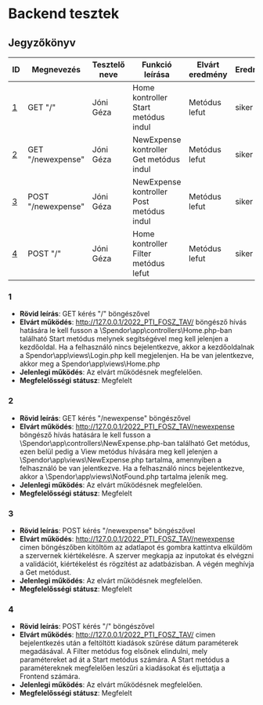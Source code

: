 # Backend tesztek

## Jegyzőkönyv


|ID| Megnevezés | Tesztelő neve | Funkció leírása | Elvárt eredmény | Eredmény | Megfelelősségi státusz | Javítva
|-------| --------------| ------------|------------------------|------------|---------------|---------------|----|
|[1](#1)| GET "/"|Jóni Géza|Home kontroller Start metódus indul | Metódus lefut|siker |Megfelelt	||
|[2](#2)| GET "/newexpense"|Jóni Géza|NewExpense kontroller Get metódus indul | Metódus lefut|siker |Megfelelt	||
|[3](#3)| POST "/newexpense"|Jóni Géza|NewExpense kontroller Post metódus indul | Metódus lefut|siker |Megfelelt	||
|[4](#4)| POST "/"|Jóni Géza|Home kontroller Filter metódus lefut | Metódus lefut|siker |Megfelelt	||


###  1
- **Rövid leírás**:  GET kérés "/" böngészővel
- **Elvárt működés**:  http://127.0.0.1/2022_PTI_FOSZ_TAV/ böngésző hívás hatására le kell fusson a \Spendor\app\controllers\Home.php-ban található Start metódus melynek segítségével meg kell jelenjen a kezdőoldal.
Ha a felhasználó nincs bejelentkezve, akkor a kezdőoldalnak a Spendor\app\views\Login.php kell megjelenjen. Ha be van jelentkezve, akkor meg a Spendor\app\views\Home.php
- **Jelenlegi működés**: Az elvárt működésnek megfelelően.
- **Megfelelősségi státusz**: Megfelelt

###  2
- **Rövid leírás**:  GET kérés "/newexpense" böngészővel
- **Elvárt működés**:
http://127.0.0.1/2022_PTI_FOSZ_TAV/newexpense böngésző hívás hatására le kell fusson a \Spendor\app\controllers\NewExpense.php-ban található Get metódus, ezen belül pedig a View metódus hívására meg kell jelenjen a \Spendor\app\views\NewExpense.php tartalma, amennyiben a felhasználó be van jelentkezve.
Ha a felhasználó nincs bejelentkezve, akkor a \Spendor\app\views\NotFound.php tartalma jelenik meg.
- **Jelenlegi működés**: Az elvárt működésnek megfelelően.
- **Megfelelősségi státusz**: Megfelelt

###  3
- **Rövid leírás**:  POST kérés "/newexpense" böngészővel
- **Elvárt működés**: 
http://127.0.0.1/2022_PTI_FOSZ_TAV/newexpense cimen böngészőben kitöltöm az adatlapot és gombra kattintva elküldöm a szervernek kiértékelésre. A szerver megkapja az inputokat és elvégzni a validációt, kiértékelést és rögzítést az adatbázisban. A végén meghívja a Get metódust.
- **Jelenlegi működés**: Az elvárt működésnek megfelelően.
- **Megfelelősségi státusz**: Megfelelt

###  4
- **Rövid leírás**:  POST kérés "/" böngészővel
- **Elvárt működés**: 
http://127.0.0.1/2022_PTI_FOSZ_TAV/ cimen bejelentkezés után a feltöltött kiadások szűrése dátum paraméterek megadásával. A Filter metódus fog elsőnek elindulni, mely paramétereket ad át a Start metódus számára. A Start metódus a paramétereknek megfelelően leszűri a kiadásokat és eljuttatja a Frontend számára.
- **Jelenlegi működés**: Az elvárt működésnek megfelelően.
- **Megfelelősségi státusz**: Megfelelt